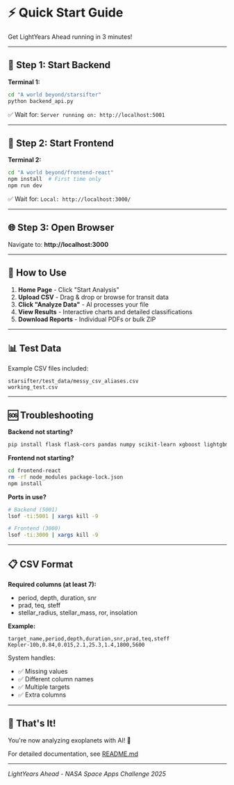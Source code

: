 # ⚡ Quick Start Guide

Get LightYears Ahead running in 3 minutes!

---

## 🚀 Step 1: Start Backend

**Terminal 1:**
```bash
cd "A world beyond/starsifter"
python backend_api.py
```

✅ Wait for: `Server running on: http://localhost:5001`

---

## 🎨 Step 2: Start Frontend

**Terminal 2:**
```bash
cd "A world beyond/frontend-react"
npm install  # First time only
npm run dev
```

✅ Wait for: `Local: http://localhost:3000/`

---

## 🌐 Step 3: Open Browser

Navigate to: **http://localhost:3000**

---

## 🎯 How to Use

1. **Home Page** - Click "Start Analysis"
2. **Upload CSV** - Drag & drop or browse for transit data
3. **Click "Analyze Data"** - AI processes your file
4. **View Results** - Interactive charts and detailed classifications
5. **Download Reports** - Individual PDFs or bulk ZIP

---

## 📊 Test Data

Example CSV files included:
```
starsifter/test_data/messy_csv_aliases.csv
working_test.csv
```

---

## 🆘 Troubleshooting

**Backend not starting?**
```bash
pip install flask flask-cors pandas numpy scikit-learn xgboost lightgbm imbalanced-learn pennylane fpdf
```

**Frontend not starting?**
```bash
cd frontend-react
rm -rf node_modules package-lock.json
npm install
```

**Ports in use?**
```bash
# Backend (5001)
lsof -ti:5001 | xargs kill -9

# Frontend (3000)
lsof -ti:3000 | xargs kill -9
```

---

## 📋 CSV Format

**Required columns (at least 7):**
- period, depth, duration, snr
- prad, teq, steff
- stellar_radius, stellar_mass, ror, insolation

**Example:**
```csv
target_name,period,depth,duration,snr,prad,teq,steff
Kepler-10b,0.84,0.015,2.1,25.3,1.4,1800,5600
```

System handles:
- ✅ Missing values
- ✅ Different column names
- ✅ Multiple targets
- ✅ Extra columns

---

## 🎉 That's It!

You're now analyzing exoplanets with AI! 🌌

For detailed documentation, see [README.md](README.md)

---

*LightYears Ahead - NASA Space Apps Challenge 2025*
